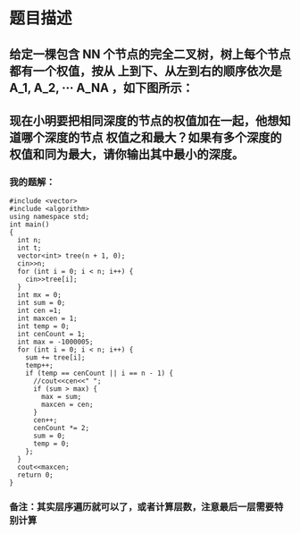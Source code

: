 # 题目描述
## 给定一棵包含 NN 个节点的完全二叉树，树上每个节点都有一个权值，按从 上到下、从左到右的顺序依次是 A_1, A_2, ··· A_NA ，如下图所示：
## 现在小明要把相同深度的节点的权值加在一起，他想知道哪个深度的节点 权值之和最大？如果有多个深度的权值和同为最大，请你输出其中最小的深度。
### 我的题解：
```#include <iostream>
#include <vector>
#include <algorithm>
using namespace std;
int main()
{
  int n;
  int t;
  vector<int> tree(n + 1, 0);
  cin>>n;
  for (int i = 0; i < n; i++) {
    cin>>tree[i];
  }
  int mx = 0;
  int sum = 0;
  int cen =1;
  int maxcen = 1;
  int temp = 0;
  int cenCount = 1;
  int max = -1000005;
  for (int i = 0; i < n; i++) {
    sum += tree[i];
    temp++;
    if (temp == cenCount || i == n - 1) {
      //cout<<cen<<" ";
      if (sum > max) {
        max = sum;
        maxcen = cen;
      }
      cen++;
      cenCount *= 2;
      sum = 0;
      temp = 0;
    };
  }
  cout<<maxcen;
  return 0;
}
```
### **备注**：其实层序遍历就可以了，或者计算层数，注意最后一层需要特别计算